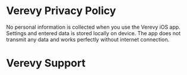 # Verevy Privacy Policy

No personal information is collected when you use the Verevy iOS app. Settings and entered data is stored locally on device. The app does not transmit any data and works perfectly without internet connection.

# Verevy Support
